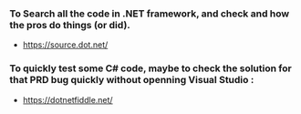 
### To Search all the code in .NET framework, and check and how the pros do things (or did).
- https://source.dot.net/ 

### To quickly test some C# code, maybe to check the solution for that PRD bug quickly without openning Visual Studio :
- https://dotnetfiddle.net/
